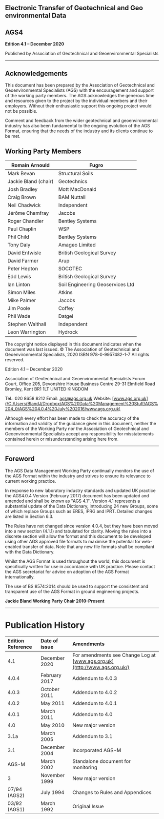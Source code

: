 ## Electronic Transfer of Geotechnical and Geo environmental Data

## AGS4
**Edition 4.1 – December 2020**

Published by
Association of Geotechnical and Geoenvironmental Specialists
___

## Acknowledgements

This document has been prepared by the Association of Geotechnical and Geoenvironmental Specialists (AGS) with the encouragement and support of the working party members. The AGS acknowledges the generous time and resources given to the project by the individual members and their employers. Without their enthusiastic support this ongoing project would not be possible.

Comment and feedback from the wider geotechnical and geoenvironmental industry has also been fundamental to the ongoing evolution of the AGS Format, ensuring that the needs of the industry and its clients continue to be met.

## Working Party Members

| Romain Arnould | Fugro |
| --- | --- |
| Mark Bevan | Structural Soils |
| Jackie Bland (chair) | Geotechnics |
| Josh Bradley | Mott MacDonald |
| Craig Brown | BAM Nuttall |
| Neil Chadwick | Independent |
| Jérôme Chamfray | Jacobs |
| Roger Chandler | Bentley Systems |
| Paul Chaplin | WSP |
| Phil Child | Bentley Systems |
| Tony Daly | Amageo Limited |
| David Entwisle | British Geological Survey |
| David Farmer | Arup |
| Peter Hepton | SOCOTEC |
| Edd Lewis | British Geological Survey |
| Ian Linton | Soil Engineering Geoservices Ltd |
| Simon Miles | Atkins |
| Mike Palmer | Jacobs |
| Jim Poole | Coffey |
| Phil Wade | Datgel |
| Stephen Walthall | Independent |
| Leon Warrington | Hydrock |

The copyright notice displayed in this document indicates when the document was last issued.
© The Association of Geotechnical and Geoenvironmental Specialists, 2020
ISBN 978-0-9957482-1-7
All rights reserved.

Edition 4.1 – December 2020

Association of Geotechnical and Geoenvironmental Specialists
Forum Court,
Office 205, Devonshire House Business Centre
29-31 Elmfield Road
Bromley, Kent
BR1 1LT
UNITED KINGDOM

Tel.: 020 8658 8212 Email: [ags@ags.org.uk](/C:/Users/BlandJ/Dropbox/AGS%20Data%20Management%20Stuff/AGS%204_0/AGS%204.0.4%20July%202016/ags@ags.org.uk) Website: [www.ags.org.uk](/C:/Users/BlandJ/Dropbox/AGS%20Data%20Management%20Stuff/AGS%204_0/AGS%204.0.4%20July%202016/www.ags.org.uk)

Although every effort has been made to check the accuracy of the information and validity of the guidance given in this document, neither the members of the Working Party nor the Association of Geotechnical and Geoenvironmental Specialists accept any responsibility for misstatements contained herein or misunderstanding arising here from.
___

## Foreword

The AGS Data Management Working Party continually monitors the use of the AGS Format within the industry and strives to ensure its relevance to current working practice.

In response to new laboratory industry standards and updated UK practice the AGS4.0.4 Version (February 2017) document has been updated and amended and shall be known as &quot;AGS 4.1&quot;. Version 4.1 represents a substantial update of the Data Dictionary, introducing 24 new Groups, some of which replace Groups such as ERES, IPRG and IPRT. Detailed changes are listed in Section 6.3.

The Rules have not changed since version 4.0.4, but they have been moved into a new section (4.1.1) and tabulated for clarity. Moving the rules into a discrete section will allow the format and this document to be developed using other AGS approved file formats to maximise the potential for web-enabled transfer of data. Note that any new file formats shall be compliant with the Data Dictionary.

Whilst the AGS Format is used throughout the world, this document is specifically written for use in accordance with UK practice. Please contact the AGS secretariat for advice on adoption of the AGS Format internationally.

The use of BS 8574:2014 should be used to support the consistent and transparent use of the AGS Format in ground engineering projects.

**Jackie Bland**
**Working Party Chair 2010-Present**
___

# Publication History

| Edition Reference | Date of issue | Amendments |
| :--- | :--- | :--- |
| 4.1 | December 2020 | For amendments see Change Log at [www.ags.org.uk](http://www.ags.org.uk/) |
| 4.0.4 | February 2017 | Addendum to 4.0.3 |
| 4.0.3 | October 2011 | Addendum to 4.0.2 |
| 4.0.2 | May 2011 | Addendum to 4.0.1 |
| 4.0.1 | March 2011 | Addendum to 4.0 |
| 4.0 | May 2010 | New major version |
| 3.1a | March 2005 | Addendum to 3.1 |
| 3.1 | December 2004 | Incorporated AGS-M |
| AGS-M | March 2002 | Standalone document for monitoring |
| 3 | November 1999 | New major version |
| 07/94 (AGS2) | July 1994 | Changes to Rules and Appendices |
| 03/92 (AGS1) | March 1992 | Original Issue |
